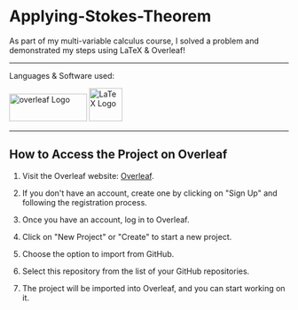 # Applying-Stokes-Theorem

As part of my multi-variable calculus course, I solved a problem and demonstrated my steps using LaTeX &amp; Overleaf!

---
Languages & Software used:

<img src="https://github.com/LydiaAlem/Applying-Stokes-Theorem/assets/107647071/a55dcd53-66b1-4437-b64b-2fc759a02624" alt="overleaf Logo" width="140" height="50">
<img src="https://github.com/LydiaAlem/Applying-Stokes-Theorem/assets/107647071/7586c7d7-2255-4bb6-9b6e-4cb0573b4c23" alt="LaTeX Logo" width="60" height="60">

---
## How to Access the Project on Overleaf
1. Visit the Overleaf website: [Overleaf](https://www.overleaf.com).

2. If you don't have an account, create one by clicking on "Sign Up" and following the registration process.

3. Once you have an account, log in to Overleaf.

4. Click on "New Project" or "Create" to start a new project.

5. Choose the option to import from GitHub.

6. Select this repository from the list of your GitHub repositories.

7. The project will be imported into Overleaf, and you can start working on it.

